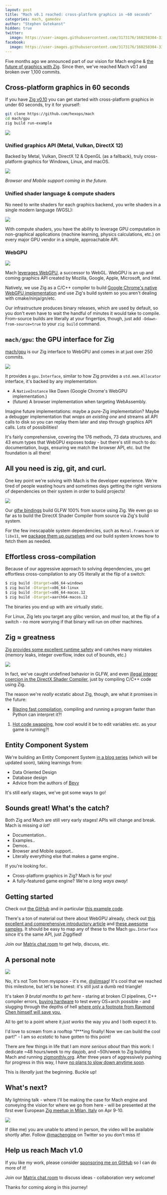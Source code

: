 ```yaml
---
layout: post
title: "Mach v0.1 reached: cross-platform graphics in ~60 seconds"
categories: mach, gamedev
author: "Stephen Gutekanst"
hidden: true
twitter:
  image: https://user-images.githubusercontent.com/3173176/160258304-3335a609-6177-4c1a-9008-d9525bd72c85.png
facebook:
  image: https://user-images.githubusercontent.com/3173176/160258304-3335a609-6177-4c1a-9008-d9525bd72c85.png
---
```


Five months ago we announced part of our vision for Mach engine & [the future of graphics with Zig](https://devlog.hexops.com/2021/mach-engine-the-future-of-graphics-with-zig). Since then, we've reached Mach v0.1 and broken over 1,100 commits.

## Cross-platform graphics in 60 seconds

If you have [Zig v0.10](https://ziglang.org/) you can get started with cross-platform graphics in under 60 seconds, try it for yourself:

```sh
git clone https://github.com/hexops/mach
cd mach/gpu
zig build run-example
```

<img class="color img-center" src="https://user-images.githubusercontent.com/3173176/159139851-013fc1ad-98d2-4fed-ae58-1d5eaa658a15.png">

### Unified graphics API (Metal, Vulkan, DirectX 12)

Backed by Metal, Vulkan, DirectX 12 & OpenGL (as a fallback), truly cross-platform graphics for Windows, Linux, and macOS.

<img class="color img-of-code" src="https://user-images.githubusercontent.com/3173176/160258676-3031e453-c43b-4a9a-b1f7-bfa31c1e002f.png">

_Browser and Mobile support coming in the future._

### Unified shader language & compute shaders

No need to write shaders for each graphics backend, you write shaders in a single modern language (WGSL):

<img class="color img-of-code" src="https://user-images.githubusercontent.com/3173176/160258785-ffeffec7-c7ce-4e1f-a133-1ff849c91f80.png">

With compute shaders, you have the ability to leverage GPU computation in non-graphical applications (machine learning, physics calculations, etc.) on every major GPU vendor in a simple, approachable API.

### WebGPU

<img class="color" style="max-height: 175px; display: block; margin: auto;" src="https://user-images.githubusercontent.com/3173176/160264378-cab42094-73b9-4355-b974-0cefc8519ad9.png">

Mach [leverages WebGPU](https://gpuweb.github.io/gpuweb/explainer/), a successor to WebGL. WebGPU is an up and coming graphics API created by Mozilla, Google, Apple, Microsoft, and Intel.

Natively, we use Zig as a C/C++ compiler to build [Google Chrome's native WebGPU implementation](https://github.com/hexops/mach-gpu-dawn) and use Zig's build system so you aren't dealing with cmake/ninja/gn/etc. 

Our infrastructure produces binary releases, which are used by default, so you don't even have to wait the handful of minutes it would take to compile. From-source builds are literally at your fingertips, though, just add `-Ddawn-from-source=true` to your `zig build` command.

## `mach/gpu`: the GPU interface for Zig

[mach/gpu](https://github.com/hexops/mach/tree/main/gpu) is our Zig interface to WebGPU and comes in at just over 250 commits.

<img class="img-center" src="https://user-images.githubusercontent.com/3173176/160261203-505aa417-e990-45bb-8a3d-17e224f1506c.png">

It provides a `gpu.Interface`, similar to how Zig provides a `std.mem.Allocator` interface, it's backed by any implementation:

* A `NativeInstance` like Dawn (Google Chrome's WebGPU implementation.)
* (future) A browser implementation when targeting WebAssembly.

Imagine future implementations: maybe a pure-Zig implementation? Maybe a debugger implementation that _wraps an existing one_ and streams all API calls to disk so you can replay them later and step through graphics API calls. Lots of possibilities!

It's fairly comprehensive, covering the 176 methods, 73 data structures, and 43 enum types that WebGPU exposes today - but there's still much to do: documentation, bugs, ensuring we match the browser API, etc. but the foundation is all there!

## All you need is zig, git, and curl.

One key point we're solving with Mach is the developer experience. We're tired of people wasting hours and sometimes days getting the right versions of dependencies on their system in order to build projects!

<img class="color img-center" src="https://user-images.githubusercontent.com/3173176/159140683-0714eb12-806a-43e5-980f-63aa0d998fc2.png">

Our [glfw bindings](https://github.com/hexops/mach-glfw) build GLFW 100% from source using Zig. We even go so far as to build the DirectX Shader Compiler from source via Zig's build system.

For the few inescapable system dependencies, such as `Metal.framework` or `libx11`, we [package them up ourselves](https://github.com/hexops/mach-system-sdk) and our build system knows how to fetch them as needed.

## Effortless cross-compilation

Because of our aggressive approach to solving dependencies, you get effortless cross-compilation to any OS literally at the flip of a switch:

```sh
$ zig build -Dtarget=x86_64-windows
$ zig build -Dtarget=x86_64-linux
$ zig build -Dtarget=x86_64-macos.12
$ zig build -Dtarget=aarch64-macos.12
```

The binaries you end up with are virtually static.

For Linux, Zig lets you target any glibc version, and musl too, at the flip of a switch - no more worrying if that binary will run on other machines.

## Zig ≈ greatness

[Zig provides some excellent runtime safety](https://ziglang.org/learn/overview/#performance-and-safety-choose-two) and catches many mistakes (memory leaks, integer overflow, index out of bounds, etc.)

<a href="https://devlog.hexops.com/2021/perfecting-glfw-for-zig-and-finding-undefined-behavior"><img class="color img-center" src="https://user-images.githubusercontent.com/3173176/160260551-41af24c6-9b35-44e9-a759-5966f47b5390.png"></a>

In fact, we've caught undefined behavior in GLFW, and even [illegal integer coercion in the DirectX Shader Compiler](https://github.com/microsoft/DirectXShaderCompiler/pull/4178#discussion_r780733405), just by compiling C/C++ code using Zig.

The reason we're _really_ ecstatic about Zig, though, are what it promises in the future:

* [Blazing fast compilation](https://twitter.com/andy_kelley/status/1483677253682675713), compiling and running a program faster than Python can interpret it?!
1. [Hot code swapping](http://www.jakubkonka.com/2022/03/16/hcs-zig.html), how cool would it be to edit variables etc. as your game is running?!

## Entity Component System

We're building an Entity Component System [in a blog series](https://devlog.hexops.com/categories/build-an-ecs/) (which will be updated soon), taking learnings from:

* Data Oriented Design
* Database design
* Advice from the authors of [Bevy](https://bevyengine.org)

It's still early stages, we've got some ways to go!

## Sounds great! What's the catch?

Both Zig and Mach are still very early stages! APIs will change and break. Mach is missing _a lot!_

* Documentation..
* Examples..
* Demos..
* Browser and Mobile support..
* Literally everything else that makes a game engine..

If you're looking for..

* Cross-platform graphics in Zig? Mach is for you!
* A fully-featured game engine? We're _a long ways away_!

## Getting started

Check out [the GitHub](https://github.com/hexops/mach) and in particular [this example code](https://github.com/hexops/mach/tree/main/gpu/examples).

There's a ton of material out there about WebGPU already, check out [this excellent and comprehensive introductory article](https://surma.dev/things/webgpu/) and [these awesome samples](https://github.com/austinEng/webgpu-samples). It should be easy to map any of these to the Mach `gpu.Interface` since it's the same API, just Ziggified!

Join our [Matrix chat room](https://matrix.to/#/#hexops:matrix.org) to get help, discuss, etc.

## A personal note

<img class="color" src="https://user-images.githubusercontent.com/3173176/160262520-6768c665-7127-4242-b77a-fd2340ed88cf.png">

No, it's not Tom from myspace - it's me, [@slimsag](https://twitter.com/slimsag)! It's cool that we reached this milestone, but let's be honest: it's still just a dumb red triangle!

It's taken _9 brutal months to get here_ - staring at broken CI pipelines, C++ compiler errors, [buying hardware](https://twitter.com/slimsag/status/1507506138144681986) to test every OS+arch possible - and slugging through the depths of hell [where only a footnote from Raymond Chen himself will save you.](https://twitter.com/slimsag/status/1471986125296205825)

All to get to a point where it _just works_ the way you and I both expect it to.

I'd love to scream from a rooftop "f***ing finally! Now we can build the cool part!" - I am so _ecstatic_ to have gotten to this point!

There are few things in life that I am _more serious about_ than this work: I dedicate ~48 hours/week to my dayjob, and ~50h/week to Zig building Mach and running [zigmonthly.org](https://zigmonthly.org). After three years of aggressively pushing for progress in this way, I have [no plans to slow down anytime soon](https://devlog.hexops.com/2021/I-write-code-100-hours-a-week).

This is _literally_ just the beginning. Buckle up!

## What's next?

My lightning talk - where I'll be making the case for Mach engine and conveying the vision for where we go from here - will be presented at the first ever European [Zig meetup in Milan, Italy](https://zig.news/kristoff/zig-milan-party-2022-final-info-schedule-1jc1) on Apr 9-10.

<img class="color img-center" src="https://user-images.githubusercontent.com/3173176/160262449-79adcd0a-dde7-46fe-8730-316419f25516.png">

If (like me) you are unable to attend in person, the video will be available shortly after. Follow [@machengine](https://twitter.com/machengine) on Twitter so you don't miss it!

## Help us reach Mach v1.0

If you like my work, please consider [sponsoring me on GitHub](https://github.com/sponsors/slimsag) so I can do more of it!

Join our [Matrix chat room](https://matrix.to/#/#hexops:matrix.org) to discuss ideas - collaboration very welcome!

Thanks for coming along in this journey!
